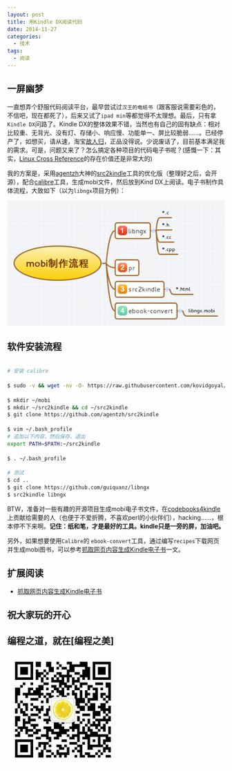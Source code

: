 ```yaml
---
layout: post
title: 用Kindle DX阅读代码
date: 2014-11-27
categories:
  - 技术
tags:
  - 阅读
---
```

## 一屏幽梦

一直想弄个舒服代码阅读平台，最早尝试过`汉王的电纸书`（跟客服说需要彩色的，不信吧，现在都死了），后来又试了`ipad min`等都觉得不太理想。最后，只有拿`Kindle DX`问路了。Kindle DX的整体效果不错，当然也有自己的固有缺点：相对比较重、无背光、没有灯、存储小、响应慢、功能单一、屏比较脆弱……。已经停产了，如想买，请从速，淘宝[故人归](http://item.taobao.com/item.htm?spm=a230r.1.14.1.44oOrh&id=21100379483&ns=1&abbucket=10#detail)，正品没得说。少说废话了，目前基本满足我的需求。可是，问题又来了？怎么搞定各种项目的代码电子书呢？(感慨一下：其实，[Linux Cross Reference](http://lxr.free-electrons.com/source/crypto/)的存在价值还是非常大的)

我的方案是，采用[agentzh](https://github.com/agentzh)大神的[src2kindle](https://github.com/agentzh/src2kindle)工具的优化版（整理好之后，会开源），配合[calibre](http::www.calibre-ebook.com/)工具，生成mobi文件，然后放到Kind DX上阅读。电子书制作具体流程，大致如下（以为`libngx`项目为例）：

![](/img/article/11/2014-11-28-03.png)


## 软件安装流程

```bash

# 安装 calibre

$ sudo -v && wget -nv -O- https://raw.githubusercontent.com/kovidgoyal/calibre/master/setup/linux-installer.py | sudo python -c "import sys; main=lambda:sys.stderr.write('Download failed\n'); exec(sys.stdin.read()); main()"

$ mkdir ~/mobi
$ mkdir ~/src2kindle && cd ~/src2kindle
$ git clone https://github.com/agentzh/src2kindle

$ vim ~/.bash_profile
# 追加以下内容，然后保存、退出
export PATH=$PATH:~/src2kindle

$ . ~/.bash_profile

# 测试
$ cd ..
$ git clone https://github.com/guiquanz/libngx
$ src2kindle libngx

```

BTW，准备对一些有趣的开源项目生成mobi电子书文件，在[codebooks4kindle](https://github.com/codebooks4kindle)上贡献给需要的人（也便于不爱折腾，不喜欢perl的小伙伴们），hacking……，根本停不下来啊。__记住：纸和笔，才是最好的工具。kindle只是一旁的屏，加油吧。__


另外，如果想要使用`Calibre`的 `ebook-convert`工具，通过编写`recipes`下载网页并生成mobi图书，可以参考[抓取网页内容生成Kindle电子书](http://blog.codinglabs.org/articles/convert-html-to-kindle-book.html)一文。


## 扩展阅读

* [抓取网页内容生成Kindle电子书](http://blog.codinglabs.org/articles/convert-html-to-kindle-book.html)

## 祝大家玩的开心

## 编程之道，就在[编程之美]

![编程之美](/img/weixin_qr.jpg)

